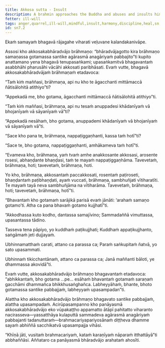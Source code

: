 ```yaml
---
title: Akkosa sutta - Insult
description: A brahmin approaches the Buddha and abuses and insults him. The Buddha doesn't accept it, and explains this to the brahmin through a simile.
fetter: ill-will
tags: anger,quarrel,ill-will,mindful,insult,harmony,discipline,heal,sn,sn1-11,sn7
id: sn7.2
---
```


Ekaṁ samayaṁ bhagavā rājagahe viharati veḷuvane kalandakanivāpe.

Assosi kho akkosakabhāradvājo brāhmaṇo: “bhāradvājagotto kira brāhmaṇo samaṇassa gotamassa santike agārasmā anagāriyaṁ pabbajito”ti kupito anattamano yena bhagavā tenupasaṅkami; upasaṅkamitvā bhagavantaṁ asabbhāhi pharusāhi vācāhi akkosati paribhāsati. Evaṁ vutte, bhagavā akkosakabhāradvājaṁ brāhmaṇaṁ etadavoca:

“Taṁ kiṁ maññasi, brāhmaṇa, api nu kho te āgacchanti mittāmaccā ñātisālohitā atithiyo”ti?

“Appekadā me, bho gotama, āgacchanti mittāmaccā ñātisālohitā atithiyo”ti.

“Taṁ kiṁ maññasi, brāhmaṇa, api nu tesaṁ anuppadesi khādanīyaṁ vā bhojanīyaṁ vā sāyanīyaṁ vā”ti?

“Appekadā nesāhaṁ, bho gotama, anuppademi khādanīyaṁ vā bhojanīyaṁ vā sāyanīyaṁ vā”ti.

“Sace kho pana te, brāhmaṇa, nappaṭiggaṇhanti, kassa taṁ hotī”ti?

“Sace te, bho gotama, nappaṭiggaṇhanti, amhākameva taṁ hotī”ti.

“Evameva kho, brāhmaṇa, yaṁ tvaṁ amhe anakkosante akkosasi, arosente rosesi, abhaṇḍante bhaṇḍasi, taṁ te mayaṁ nappaṭiggaṇhāma. Tavevetaṁ, brāhmaṇa, hoti; tavevetaṁ, brāhmaṇa, hoti.

Yo kho, brāhmaṇa, akkosantaṁ paccakkosati, rosentaṁ paṭiroseti, bhaṇḍantaṁ paṭibhaṇḍati, ayaṁ vuccati, brāhmaṇa, sambhuñjati vītiharatīti. Te mayaṁ tayā neva sambhuñjāma na vītiharāma. Tavevetaṁ, brāhmaṇa, hoti; tavevetaṁ, brāhmaṇa, hotī”ti.

“Bhavantaṁ kho gotamaṁ sarājikā parisā evaṁ jānāti: ‘arahaṁ samaṇo gotamo’ti. Atha ca pana bhavaṁ gotamo kujjhatī”ti.

“Akkodhassa kuto kodho,
dantassa samajīvino;
Sammadaññā vimuttassa,
upasantassa tādino.

Tasseva tena pāpiyo,
yo kuddhaṁ paṭikujjhati;
Kuddhaṁ appaṭikujjhanto,
saṅgāmaṁ jeti dujjayaṁ.

Ubhinnamatthaṁ carati,
attano ca parassa ca;
Paraṁ saṅkupitaṁ ñatvā,
yo sato upasammati.

Ubhinnaṁ tikicchantānaṁ,
attano ca parassa ca;
Janā maññanti bāloti,
ye dhammassa akovidā”ti.

Evaṁ vutte, akkosakabhāradvājo brāhmaṇo bhagavantaṁ etadavoca: “abhikkantaṁ, bho gotama …pe… esāhaṁ bhavantaṁ gotamaṁ saraṇaṁ gacchāmi dhammañca bhikkhusaṅghañca. Labheyyāhaṁ, bhante, bhoto gotamassa santike pabbajjaṁ, labheyyaṁ upasampadan”ti.

Alattha kho akkosakabhāradvājo brāhmaṇo bhagavato santike pabbajjaṁ, alattha upasampadaṁ. Acirūpasampanno kho panāyasmā akkosakabhāradvājo eko vūpakaṭṭho appamatto ātāpī pahitatto viharanto nacirasseva—yassatthāya kulaputtā sammadeva agārasmā anagāriyaṁ pabbajanti tadanuttaraṁ—brahmacariyapariyosānaṁ diṭṭheva dhamme sayaṁ abhiññā sacchikatvā upasampajja vihāsi.

“Khīṇā jāti, vusitaṁ brahmacariyaṁ, kataṁ karaṇīyaṁ nāparaṁ itthattāyā”ti abbhaññāsi. Aññataro ca panāyasmā bhāradvājo arahataṁ ahosīti.